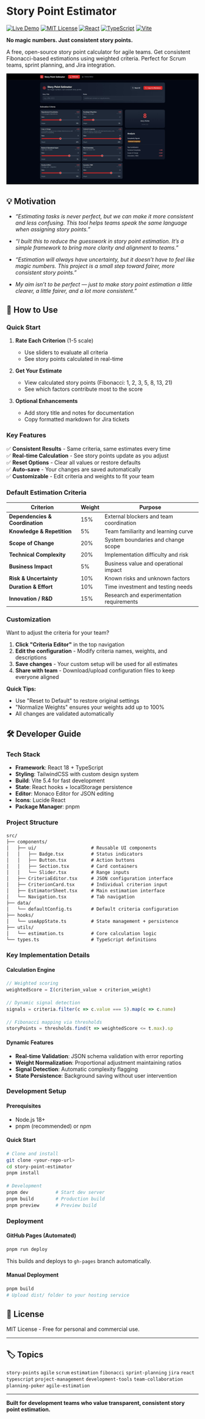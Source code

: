 # Story Point Estimator

[![Live Demo](https://img.shields.io/badge/demo-live-brightgreen)](https://ThamalDilanka.github.io/story-point-estimator/)
[![MIT License](https://img.shields.io/badge/license-MIT-blue.svg)](LICENSE)
[![React](https://img.shields.io/badge/React-18-61dafb)](https://reactjs.org/)
[![TypeScript](https://img.shields.io/badge/TypeScript-5.5-3178c6)](https://www.typescriptlang.org/)
[![Vite](https://img.shields.io/badge/Vite-5.4-646cff)](https://vitejs.dev/)

**No magic numbers. Just consistent story points.**

A free, open-source story point calculator for agile teams. Get consistent Fibonacci-based estimations using weighted criteria. Perfect for Scrum teams, sprint planning, and Jira integration.

[![Story Point Estimator](public/screenshots/landing-page.jpeg)](https://ThamalDilanka.github.io/story-point-estimator/)

## 💡 Motivation

- *“Estimating tasks is never perfect, but we can make it more consistent and less confusing. This tool helps teams speak the same language when assigning story points.”*  

- *“I built this to reduce the guesswork in story point estimation. It’s a simple framework to bring more clarity and alignment to teams.”*  

- *“Estimation will always have uncertainty, but it doesn’t have to feel like magic numbers. This project is a small step toward fairer, more consistent story points.”*  

- *My aim isn’t to be perfect — just to make story point estimation a little clearer, a little fairer, and a lot more consistent.”*  


## 🧿 How to Use

### Quick Start

1. **Rate Each Criterion** (1-5 scale)
   - Use sliders to evaluate all criteria
   - See story points calculated in real-time

2. **Get Your Estimate**
   - View calculated story points (Fibonacci: 1, 2, 3, 5, 8, 13, 21)
   - See which factors contribute most to the score

3. **Optional Enhancements**
   - Add story title and notes for documentation
   - Copy formatted markdown for Jira tickets

### Key Features

✅ **Consistent Results** - Same criteria, same estimates every time  
✅ **Real-time Calculation** - See story points update as you adjust  
✅ **Reset Options** - Clear all values or restore defaults  
✅ **Auto-save** - Your changes are saved automatically  
✅ **Customizable** - Edit criteria and weights to fit your team  

### Default Estimation Criteria

| Criterion | Weight | Purpose |
|-----------|--------|---------|
| **Dependencies & Coordination** | 15% | External blockers and team coordination |
| **Knowledge & Repetition** | 5% | Team familiarity and learning curve |
| **Scope of Change** | 20% | System boundaries and change scope |
| **Technical Complexity** | 20% | Implementation difficulty and risk |
| **Business Impact** | 5% | Business value and operational impact |
| **Risk & Uncertainty** | 10% | Known risks and unknown factors |
| **Duration & Effort** | 10% | Time investment and testing needs |
| **Innovation / R&D** | 15% | Research and experimentation requirements |

### Customization

Want to adjust the criteria for your team? 

1. **Click "Criteria Editor"** in the top navigation
2. **Edit the configuration** - Modify criteria names, weights, and descriptions
3. **Save changes** - Your custom setup will be used for all estimates
4. **Share with team** - Download/upload configuration files to keep everyone aligned

**Quick Tips:**
- Use "Reset to Default" to restore original settings
- "Normalize Weights" ensures your weights add up to 100%
- All changes are validated automatically

## 🛠️ Developer Guide

### Tech Stack

- **Framework**: React 18 + TypeScript
- **Styling**: TailwindCSS with custom design system
- **Build**: Vite 5.4 for fast development
- **State**: React hooks + localStorage persistence
- **Editor**: Monaco Editor for JSON editing
- **Icons**: Lucide React
- **Package Manager**: pnpm

### Project Structure

```
src/
├── components/
│   ├── ui/                    # Reusable UI components
│   │   ├── Badge.tsx          # Status indicators
│   │   ├── Button.tsx         # Action buttons
│   │   ├── Section.tsx        # Card containers
│   │   └── Slider.tsx         # Range inputs
│   ├── CriteriaEditor.tsx     # JSON configuration interface
│   ├── CriterionCard.tsx      # Individual criterion input
│   ├── EstimatorSheet.tsx     # Main estimation interface
│   └── Navigation.tsx         # Tab navigation
├── data/
│   └── defaultConfig.ts       # Default criteria configuration
├── hooks/
│   └── useAppState.ts         # State management + persistence
├── utils/
│   └── estimation.ts          # Core calculation logic
└── types.ts                   # TypeScript definitions
```

### Key Implementation Details

#### Calculation Engine
```typescript
// Weighted scoring
weightedScore = Σ(criterion_value × criterion_weight)

// Dynamic signal detection
signals = criteria.filter(c => c.value === 5).map(c => c.name)

// Fibonacci mapping via thresholds
storyPoints = thresholds.find(t => weightedScore <= t.max).sp
```

#### Dynamic Features
- **Real-time Validation**: JSON schema validation with error reporting
- **Weight Normalization**: Proportional adjustment maintaining ratios
- **Signal Detection**: Automatic complexity flagging
- **State Persistence**: Background saving without user intervention

### Development Setup

#### Prerequisites
- Node.js 18+
- pnpm (recommended) or npm

#### Quick Start
```bash
# Clone and install
git clone <your-repo-url>
cd story-point-estimator
pnpm install

# Development
pnpm dev          # Start dev server
pnpm build        # Production build
pnpm preview      # Preview build
```

### Deployment

#### GitHub Pages (Automated)
```bash
pnpm run deploy
```
This builds and deploys to `gh-pages` branch automatically.

#### Manual Deployment
```bash
pnpm build
# Upload dist/ folder to your hosting service
```

## 📄 License

MIT License - Free for personal and commercial use.

---

## 🏷️ Topics

`story-points` `agile` `scrum` `estimation` `fibonacci` `sprint-planning` `jira` `react` `typescript` `project-management` `development-tools` `team-collaboration` `planning-poker` `agile-estimation`

---

**Built for development teams who value transparent, consistent story point estimation.**